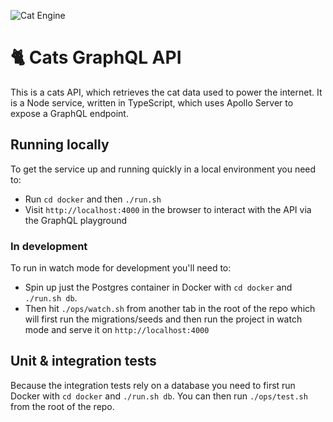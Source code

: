 ![Cat Engine](https://github.com/covertbert/cats-api-graphql/workflows/CI/badge.svg)

# 🐈 Cats GraphQL API

This is a cats API, which retrieves the cat data used to power the internet. It is a Node service, written in TypeScript, which uses Apollo Server to expose a GraphQL endpoint.

## Running locally

To get the service up and running quickly in a local environment you need to:

- Run `cd docker` and then `./run.sh`
- Visit `http://localhost:4000` in the browser to interact with the API via the GraphQL playground

### In development

To run in watch mode for development you'll need to:

- Spin up just the Postgres container in Docker with `cd docker` and `./run.sh db`.
- Then hit `./ops/watch.sh` from another tab in the root of the repo which will first run the migrations/seeds and then run the project in watch mode and serve it on `http://localhost:4000`

## Unit & integration tests

Because the integration tests rely on a database you need to first run Docker with `cd docker` and `./run.sh db`. You can then run `./ops/test.sh` from the root of the repo.
